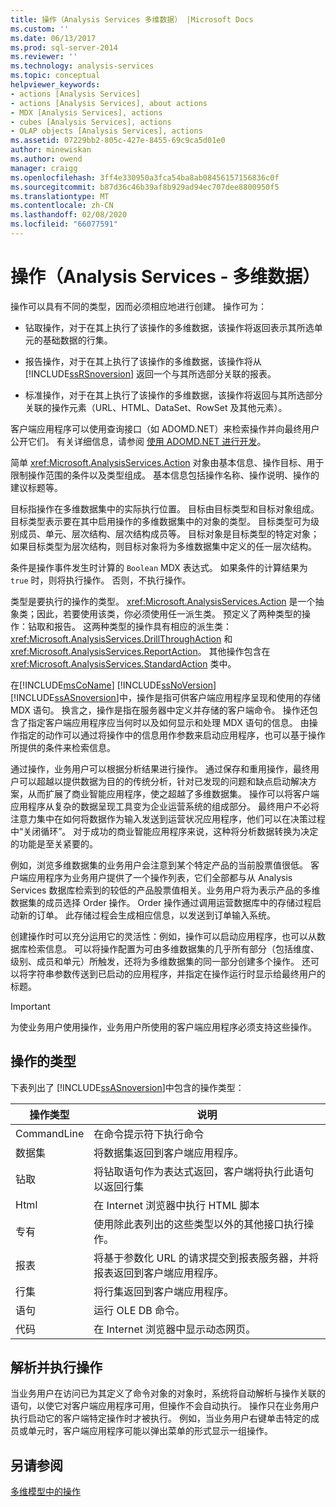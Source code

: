 ```yaml
---
title: 操作（Analysis Services 多维数据） |Microsoft Docs
ms.custom: ''
ms.date: 06/13/2017
ms.prod: sql-server-2014
ms.reviewer: ''
ms.technology: analysis-services
ms.topic: conceptual
helpviewer_keywords:
- actions [Analysis Services]
- actions [Analysis Services], about actions
- MDX [Analysis Services], actions
- cubes [Analysis Services], actions
- OLAP objects [Analysis Services], actions
ms.assetid: 07229bb2-805c-427e-8455-69c9ca5d01e0
author: minewiskan
ms.author: owend
manager: craigg
ms.openlocfilehash: 3ff4e330950a3fca54ba8ab08456157156836c0f
ms.sourcegitcommit: b87d36c46b39af8b929ad94ec707dee8800950f5
ms.translationtype: MT
ms.contentlocale: zh-CN
ms.lasthandoff: 02/08/2020
ms.locfileid: "66077591"
---
```

# <a name="actions-analysis-services---multidimensional-data"></a>操作（Analysis Services - 多维数据）
  操作可以具有不同的类型，因而必须相应地进行创建。 操作可为：  
  
-   钻取操作，对于在其上执行了该操作的多维数据，该操作将返回表示其所选单元的基础数据的行集。  
  
-   报告操作，对于在其上执行了该操作的多维数据，该操作将从 [!INCLUDE[ssRSnoversion](../../includes/ssrsnoversion-md.md)] 返回一个与其所选部分关联的报表。  
  
-   标准操作，对于在其上执行了该操作的多维数据，该操作将返回与其所选部分关联的操作元素（URL、HTML、DataSet、RowSet 及其他元素）。  
  
 客户端应用程序可以使用查询接口（如 ADOMD.NET）来检索操作并向最终用户公开它们。 有关详细信息，请参阅 [使用 ADOMD.NET 进行开发](https://docs.microsoft.com/bi-reference/adomd/developing-with-adomd-net)。  
  
 简单 <xref:Microsoft.AnalysisServices.Action> 对象由基本信息、操作目标、用于限制操作范围的条件以及类型组成。 基本信息包括操作名称、操作说明、操作的建议标题等。  
  
 目标指操作在多维数据集中的实际执行位置。 目标由目标类型和目标对象组成。 目标类型表示要在其中启用操作的多维数据集中的对象的类型。 目标类型可为级别成员、单元、层次结构、层次结构成员等。 目标对象是目标类型的特定对象；如果目标类型为层次结构，则目标对象将为多维数据集中定义的任一层次结构。  
  
 条件是操作事件发生时计算的 `Boolean` MDX 表达式。 如果条件的计算结果为 `true` 时，则将执行操作。 否则，不执行操作。  
  
 类型是要执行的操作的类型。 
  <xref:Microsoft.AnalysisServices.Action> 是一个抽象类；因此，若要使用该类，你必须使用任一派生类。 预定义了两种类型的操作：钻取和报告。 这两种类型的操作具有相应的派生类： <xref:Microsoft.AnalysisServices.DrillThroughAction> 和 <xref:Microsoft.AnalysisServices.ReportAction>。 其他操作包含在 <xref:Microsoft.AnalysisServices.StandardAction> 类中。  
  
 在[!INCLUDE[msCoName](../../includes/msconame-md.md)] [!INCLUDE[ssNoVersion](../../includes/ssnoversion-md.md)] [!INCLUDE[ssASnoversion](../../includes/ssasnoversion-md.md)]中，操作是指可供客户端应用程序呈现和使用的存储 MDX 语句。 换言之，操作是指在服务器中定义并存储的客户端命令。 操作还包含了指定客户端应用程序应当何时以及如何显示和处理 MDX 语句的信息。 由操作指定的动作可以通过将操作中的信息用作参数来启动应用程序，也可以基于操作所提供的条件来检索信息。  
  
 通过操作，业务用户可以根据分析结果进行操作。 通过保存和重用操作，最终用户可以超越以提供数据为目的的传统分析，针对已发现的问题和缺点启动解决方案，从而扩展了商业智能应用程序，使之超越了多维数据集。 操作可以将客户端应用程序从复杂的数据呈现工具变为企业运营系统的组成部分。 最终用户不必将注意力集中在如何将数据作为输入发送到运营状况应用程序，他们可以在决策过程中“关闭循环”。 对于成功的商业智能应用程序来说，这种将分析数据转换为决定的功能是至关紧要的。  
  
 例如，浏览多维数据集的业务用户会注意到某个特定产品的当前股票值很低。 客户端应用程序为业务用户提供了一个操作列表，它们全部都与从 Analysis Services 数据库检索到的较低的产品股票值相关。业务用户将为表示产品的多维数据集的成员选择 Order 操作。 Order 操作通过调用运营数据库中的存储过程启动新的订单。 此存储过程会生成相应信息，以发送到订单输入系统。  
  
 创建操作时可以充分运用它的灵活性：例如，操作可以启动应用程序，也可以从数据库检索信息。 可以将操作配置为可由多维数据集的几乎所有部分（包括维度、级别、成员和单元）所触发，还将为多维数据集的同一部分创建多个操作。 还可以将字符串参数传送到已启动的应用程序，并指定在操作运行时显示给最终用户的标题。  
  
> [!IMPORTANT]  
>  为使业务用户使用操作，业务用户所使用的客户端应用程序必须支持这些操作。  
  
## <a name="types-of-actions"></a>操作的类型  
 下表列出了 [!INCLUDE[ssASnoversion](../../includes/ssasnoversion-md.md)]中包含的操作类型：  
  
|操作类型|说明|  
|-----------------|-----------------|  
|CommandLine|在命令提示符下执行命令|  
|数据集|将数据集返回到客户端应用程序。|  
|钻取|将钻取语句作为表达式返回，客户端将执行此语句以返回行集|  
|Html|在 Internet 浏览器中执行 HTML 脚本|  
|专有|使用除此表列出的这些类型以外的其他接口执行操作。|  
|报表|将基于参数化 URL 的请求提交到报表服务器，并将报表返回到客户端应用程序。|  
|行集|将行集返回到客户端应用程序。|  
|语句|运行 OLE DB 命令。|  
|代码|在 Internet 浏览器中显示动态网页。|  
  
## <a name="resolving-and-executing-actions"></a>解析并执行操作  
 当业务用户在访问已为其定义了命令对象的对象时，系统将自动解析与操作关联的语句，以使它对客户端应用程序可用，但操作不会自动执行。 操作只在业务用户执行启动它的客户端特定操作时才被执行。 例如，当业务用户右键单击特定的成员或单元时，客户端应用程序可能以弹出菜单的形式显示一组操作。  
  
## <a name="see-also"></a>另请参阅  
 [多维模型中的操作](actions-in-multidimensional-models.md)  
  
  
